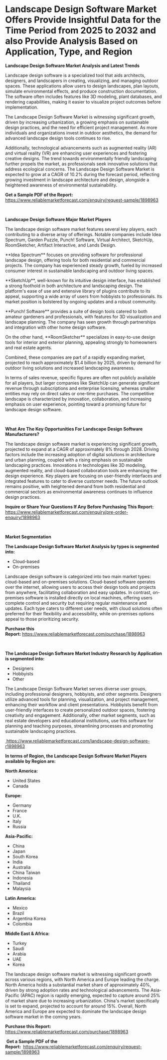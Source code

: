 <p><h1>Landscape Design Software Market Offers Provide Insightful Data for the Time Period from 2025 to 2032 and also Provide Analysis Based on Application, Type, and Region</h1></p><p><strong>Landscape Design Software Market Analysis and Latest Trends</strong></p>
<p><p>Landscape design software is a specialized tool that aids architects, designers, and landscapers in creating, visualizing, and managing outdoor spaces. These applications allow users to design landscapes, plan layouts, simulate environmental effects, and produce construction documentation. The software often includes features like 3D modeling, plant databases, and rendering capabilities, making it easier to visualize project outcomes before implementation.</p><p>The Landscape Design Software Market is witnessing significant growth, driven by increasing urbanization, a growing emphasis on sustainable design practices, and the need for efficient project management. As more individuals and organizations invest in outdoor aesthetics, the demand for advanced landscape design tools continues to rise. </p><p>Additionally, technological advancements such as augmented reality (AR) and virtual reality (VR) are enhancing user experiences and fostering creative designs. The trend towards environmentally friendly landscaping further propels the market, as professionals seek innovative solutions that address ecological concerns. The Landscape Design Software Market is expected to grow at a CAGR of 10.2% during the forecast period, reflecting growing investment in landscape architecture and design, alongside a heightened awareness of environmental sustainability.</p></p>
<p><strong>Get a Sample PDF of the Report:&nbsp;</strong> <a href="https://www.reliablemarketforecast.com/enquiry/request-sample/1898963?utm_campaign=3218&utm_medium=2&utm_source=Github&utm_content=ia&utm_term=19042025&utm_id=landscape-design-software">https://www.reliablemarketforecast.com/enquiry/request-sample/1898963</a></p>
<p>&nbsp;</p>
<p><strong>Landscape Design Software Major Market Players</strong></p>
<p><p>The landscape design software market features several key players, each contributing to a diverse array of offerings. Notable companies include Idea Spectrum, Garden Puzzle, Punch! Software, Virtual Architect, SketchUp, RoomSketcher, Artifact Interactive, and Lands Design. </p><p>**Idea Spectrum** focuses on providing software for professional landscape design, offering tools for both residential and commercial projects. The company has experienced steady growth, fueled by increased consumer interest in sustainable landscaping and outdoor living spaces. </p><p>**SketchUp**, well-known for its intuitive design interface, has established a strong foothold in both architecture and landscaping design. The platform's ease of use and extensive library of plugins contribute to its appeal, supporting a wide array of users from hobbyists to professionals. Its market position is bolstered by ongoing updates and a robust community.</p><p>**Punch! Software** provides a suite of design tools catered to both amateur gardeners and professionals, with features for 3D visualization and landscape planning. The company has seen growth through partnerships and integration with other home design software.</p><p>On the other hand, **RoomSketcher** specializes in easy-to-use design tools for interior and exterior planning, appealing strongly to homeowners and real estate agents. </p><p>Combined, these companies are part of a rapidly expanding market, projected to reach approximately $1.4 billion by 2025, driven by demand for outdoor living solutions and increased landscaping awareness. </p><p>In terms of sales revenue, specific figures are often not publicly available for all players, but larger companies like SketchUp can generate significant revenue through subscriptions and enterprise licensing, whereas smaller entities may rely on direct sales or one-time purchases. The competitive landscape is characterized by innovation, collaboration, and increasing emphasis on user experience, pointing toward a promising future for landscape design software.</p></p>
<p>&nbsp;</p>
<p><strong>What Are The Key Opportunities For Landscape Design Software Manufacturers?</strong></p>
<p><p>The landscape design software market is experiencing significant growth, projected to expand at a CAGR of approximately 8% through 2028. Driving factors include the increasing adoption of digital solutions in architecture and urban planning, coupled with a rising emphasis on sustainable landscaping practices. Innovations in technologies like 3D modeling, augmented reality, and cloud-based collaboration tools are enhancing the design experience. Key players are focusing on user-friendly interfaces and integrated features to cater to diverse customer needs. The future outlook remains positive, with heightened demand from both residential and commercial sectors as environmental awareness continues to influence design practices.</p></p>
<p><strong>Inquire or Share Your Questions If Any Before Purchasing This Report:</strong> <a href="https://www.reliablemarketforecast.com/enquiry/pre-order-enquiry/1898963?utm_campaign=3218&utm_medium=2&utm_source=Github&utm_content=ia&utm_term=19042025&utm_id=landscape-design-software">https://www.reliablemarketforecast.com/enquiry/pre-order-enquiry/1898963</a></p>
<p>&nbsp;</p>
<p><strong>Market Segmentation</strong></p>
<p><strong>The Landscape Design Software Market Analysis by types is segmented into:</strong></p>
<p><ul><li>Cloud-based</li><li>On-premises</li></ul></p>
<p><p>Landscape design software is categorized into two main market types: cloud-based and on-premises solutions. Cloud-based software operates over the internet, allowing users to access their design tools and projects from anywhere, facilitating collaboration and easy updates. In contrast, on-premises software is installed directly on local machines, offering users complete control and security but requiring regular maintenance and updates. Each type caters to different user needs, with cloud solutions often preferred for their flexibility and accessibility, while on-premises options appeal to those prioritizing security.</p></p>
<p><strong>Purchase this Report:&nbsp;</strong><a href="https://www.reliablemarketforecast.com/purchase/1898963?utm_campaign=3218&utm_medium=2&utm_source=Github&utm_content=ia&utm_term=19042025&utm_id=landscape-design-software">https://www.reliablemarketforecast.com/purchase/1898963</a></p>
<p>&nbsp;</p>
<p><strong>The Landscape Design Software Market Industry Research by Application is segmented into:</strong></p>
<p><ul><li>Designers</li><li>Hobbyists</li><li>Other</li></ul></p>
<p><p>The Landscape Design Software Market serves diverse user groups, including professional designers, hobbyists, and other segments. Designers utilize advanced tools for planning, visualization, and project management, enhancing their workflow and client presentations. Hobbyists benefit from user-friendly interfaces to create personalized outdoor spaces, fostering creativity and engagement. Additionally, other market segments, such as real estate developers and educational institutions, use this software for planning and teaching purposes, streamlining processes and promoting sustainable landscaping practices.</p></p>
<p><a href="https://www.reliablemarketforecast.com/landscape-design-software-r1898963?utm_campaign=3218&utm_medium=2&utm_source=Github&utm_content=ia&utm_term=19042025&utm_id=landscape-design-software">&nbsp;https://www.reliablemarketforecast.com/landscape-design-software-r1898963</a></p>
<p><strong>In terms of Region, the Landscape Design Software Market Players available by Region are:</strong></p>
<p>
    <p> <strong> North America: </strong>
        <ul>
            <li>United States</li>
            <li>Canada</li>
        </ul>
        </p> 
    <p> <strong> Europe: </strong>
        <ul>
            <li>Germany</li>
            <li>France</li>
            <li>U.K.</li>
            <li>Italy</li>
            <li>Russia</li>
        </ul>
        </p> 
    <p> <strong> Asia-Pacific: </strong>
        <ul>
            <li>China</li>
            <li>Japan</li>
            <li>South Korea</li>
            <li>India</li>
            <li>Australia</li>
            <li>China Taiwan</li>
            <li>Indonesia</li>
            <li>Thailand</li>
            <li>Malaysia</li>
        </ul>
        </p> 
    <p> <strong> Latin America: </strong>
        <ul>
            <li>Mexico</li>
            <li>Brazil</li>
            <li>Argentina Korea</li>
            <li>Colombia</li>
        </ul>
        </p> 
    <p> <strong> Middle East & Africa: </strong>
        <ul>
            <li>Turkey</li>
            <li>Saudi</li>
            <li>Arabia</li>
            <li>UAE</li>
            <li>Korea</li>
        </ul>
    </p>
    </p>
<p><p>The landscape design software market is witnessing significant growth across various regions, with North America and Europe leading the charge. North America holds a substantial market share of approximately 40%, driven by strong adoption rates and technological advancements. The Asia-Pacific (APAC) region is rapidly emerging, expected to capture around 25% of market share due to increasing urbanization. China's market specifically is set to expand, projected to account for around 15%. Overall, North America and Europe are expected to dominate the landscape design software market in the coming years.</p></p>
<p><strong>Purchase this Report: </strong><a href="https://www.reliablemarketforecast.com/purchase/1898963?utm_campaign=3218&utm_medium=2&utm_source=Github&utm_content=ia&utm_term=19042025&utm_id=landscape-design-software">https://www.reliablemarketforecast.com/purchase/1898963</a></p>
<p>&nbsp;<strong>Get a Sample PDF of the Report:&nbsp;&nbsp;</strong><a href="https://www.reliablemarketforecast.com/enquiry/request-sample/1898963?utm_campaign=3218&utm_medium=2&utm_source=Github&utm_content=ia&utm_term=19042025&utm_id=landscape-design-software">https://www.reliablemarketforecast.com/enquiry/request-sample/1898963</a></p>
<p><strong></strong></p>
<p><p></p><p></p><p></p></p>